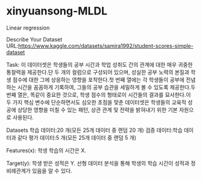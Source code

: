 # xinyuansong-MLDL
Linear regression

Describe Your Dataset
URL:https://www.kaggle.com/datasets/samira1992/student-scores-simple-dataset

Task:
이 데이터셋은 학생들의 공부 시간과 학업 성취도 간의 관계에 대한 매우 귀중한 통찰력을 제공한다.단 두 개의 컬럼으로 구성되어 있으며, 성실한 공부 노력의 본질과 학생 점수에 대한 그에 상응하는 영향을 포착한다.첫 번째 열에는 각 학생들이 공부에 전념하는 시간을 꼼꼼하게 기록하여, 그들의 공부 습관을 세밀하게 볼 수 있도록 제공한다.두 번째 열은, 똑같이 중요한 것으로, 학생 점수의 형태로이 시간들의 결과를 묘사한다.이 두 가지 핵심 변수에 단순하면서도 심오한 초점을 맞춘 데이터셋은 학생들의 교육적 성공에 상당한 영향을 미칠 수 있는 패턴, 상관 관계 및 전략을 밝혀내기 위한 기본 자원으로 사용된다.

Datasets
학습 데이터:20 개(모든 25개 데이터 중 랜덤 20 개)
검증 데이터:학습 데이터과 같다
평가 데이터:5 개(모든 25개 데이터 중 랜덤 5 개)

Features(x):
학생 학습의 시간은 X.

Target(y):
학생 받은 성적은 Y.
선형 데이터 분석을 통해 학생의 학습 시간이 성적과 정비례관계가 있음을 알 수 있다.
